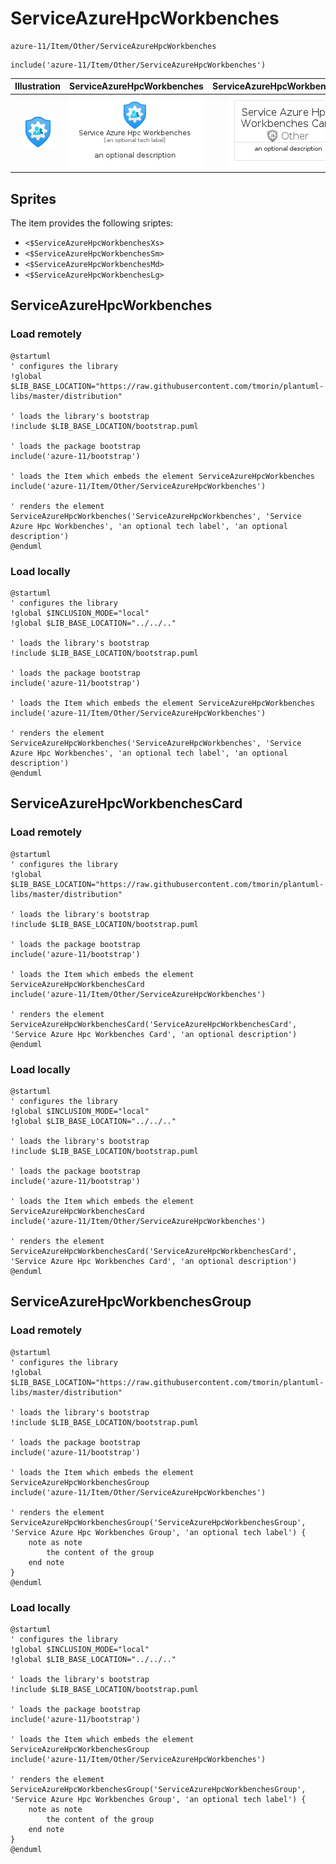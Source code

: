 # ServiceAzureHpcWorkbenches


```text
azure-11/Item/Other/ServiceAzureHpcWorkbenches
```

```text
include('azure-11/Item/Other/ServiceAzureHpcWorkbenches')
```



| Illustration | ServiceAzureHpcWorkbenches | ServiceAzureHpcWorkbenchesCard | ServiceAzureHpcWorkbenchesGroup |
| :---: | :---: | :---: | :---: |
| ![illustration for Illustration](../../../azure-11/Item/Other/ServiceAzureHpcWorkbenches.png) | ![illustration for ServiceAzureHpcWorkbenches](../../../azure-11/Item/Other/ServiceAzureHpcWorkbenches.Local.png) | ![illustration for ServiceAzureHpcWorkbenchesCard](../../../azure-11/Item/Other/ServiceAzureHpcWorkbenchesCard.Local.png) | ![illustration for ServiceAzureHpcWorkbenchesGroup](../../../azure-11/Item/Other/ServiceAzureHpcWorkbenchesGroup.Local.png) |



## Sprites
The item provides the following sriptes:

- `<$ServiceAzureHpcWorkbenchesXs>`
- `<$ServiceAzureHpcWorkbenchesSm>`
- `<$ServiceAzureHpcWorkbenchesMd>`
- `<$ServiceAzureHpcWorkbenchesLg>`





## ServiceAzureHpcWorkbenches

### Load remotely
```plantuml
@startuml
' configures the library
!global $LIB_BASE_LOCATION="https://raw.githubusercontent.com/tmorin/plantuml-libs/master/distribution"

' loads the library's bootstrap
!include $LIB_BASE_LOCATION/bootstrap.puml

' loads the package bootstrap
include('azure-11/bootstrap')

' loads the Item which embeds the element ServiceAzureHpcWorkbenches
include('azure-11/Item/Other/ServiceAzureHpcWorkbenches')

' renders the element
ServiceAzureHpcWorkbenches('ServiceAzureHpcWorkbenches', 'Service Azure Hpc Workbenches', 'an optional tech label', 'an optional description')
@enduml
```

### Load locally
```plantuml
@startuml
' configures the library
!global $INCLUSION_MODE="local"
!global $LIB_BASE_LOCATION="../../.."

' loads the library's bootstrap
!include $LIB_BASE_LOCATION/bootstrap.puml

' loads the package bootstrap
include('azure-11/bootstrap')

' loads the Item which embeds the element ServiceAzureHpcWorkbenches
include('azure-11/Item/Other/ServiceAzureHpcWorkbenches')

' renders the element
ServiceAzureHpcWorkbenches('ServiceAzureHpcWorkbenches', 'Service Azure Hpc Workbenches', 'an optional tech label', 'an optional description')
@enduml
```

## ServiceAzureHpcWorkbenchesCard

### Load remotely
```plantuml
@startuml
' configures the library
!global $LIB_BASE_LOCATION="https://raw.githubusercontent.com/tmorin/plantuml-libs/master/distribution"

' loads the library's bootstrap
!include $LIB_BASE_LOCATION/bootstrap.puml

' loads the package bootstrap
include('azure-11/bootstrap')

' loads the Item which embeds the element ServiceAzureHpcWorkbenchesCard
include('azure-11/Item/Other/ServiceAzureHpcWorkbenches')

' renders the element
ServiceAzureHpcWorkbenchesCard('ServiceAzureHpcWorkbenchesCard', 'Service Azure Hpc Workbenches Card', 'an optional description')
@enduml
```

### Load locally
```plantuml
@startuml
' configures the library
!global $INCLUSION_MODE="local"
!global $LIB_BASE_LOCATION="../../.."

' loads the library's bootstrap
!include $LIB_BASE_LOCATION/bootstrap.puml

' loads the package bootstrap
include('azure-11/bootstrap')

' loads the Item which embeds the element ServiceAzureHpcWorkbenchesCard
include('azure-11/Item/Other/ServiceAzureHpcWorkbenches')

' renders the element
ServiceAzureHpcWorkbenchesCard('ServiceAzureHpcWorkbenchesCard', 'Service Azure Hpc Workbenches Card', 'an optional description')
@enduml
```

## ServiceAzureHpcWorkbenchesGroup

### Load remotely
```plantuml
@startuml
' configures the library
!global $LIB_BASE_LOCATION="https://raw.githubusercontent.com/tmorin/plantuml-libs/master/distribution"

' loads the library's bootstrap
!include $LIB_BASE_LOCATION/bootstrap.puml

' loads the package bootstrap
include('azure-11/bootstrap')

' loads the Item which embeds the element ServiceAzureHpcWorkbenchesGroup
include('azure-11/Item/Other/ServiceAzureHpcWorkbenches')

' renders the element
ServiceAzureHpcWorkbenchesGroup('ServiceAzureHpcWorkbenchesGroup', 'Service Azure Hpc Workbenches Group', 'an optional tech label') {
    note as note
        the content of the group
    end note
}
@enduml
```

### Load locally
```plantuml
@startuml
' configures the library
!global $INCLUSION_MODE="local"
!global $LIB_BASE_LOCATION="../../.."

' loads the library's bootstrap
!include $LIB_BASE_LOCATION/bootstrap.puml

' loads the package bootstrap
include('azure-11/bootstrap')

' loads the Item which embeds the element ServiceAzureHpcWorkbenchesGroup
include('azure-11/Item/Other/ServiceAzureHpcWorkbenches')

' renders the element
ServiceAzureHpcWorkbenchesGroup('ServiceAzureHpcWorkbenchesGroup', 'Service Azure Hpc Workbenches Group', 'an optional tech label') {
    note as note
        the content of the group
    end note
}
@enduml
```

